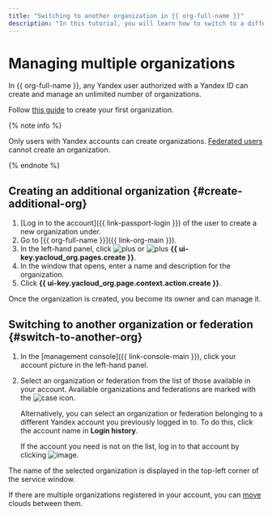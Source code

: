 ```yaml
---
title: "Switching to another organization in {{ org-full-name }}"
description: "In this tutorial, you will learn how to switch to a different organization in {{ org-name }}."
---
```


# Managing multiple organizations


In {{ org-full-name }}, any Yandex user authorized with a Yandex ID can create and manage an unlimited number of organizations.

Follow [this guide](enable-org.md) to create your first organization.

{% note info %}

Only users with Yandex accounts can create organizations. [Federated users](../../iam/concepts/users/accounts.md#saml-federation) cannot create an organization.

{% endnote %}

## Creating an additional organization {#create-additional-org}

1. [Log in to the account]({{ link-passport-login }}) of the user to create a new organization under.
1. Go to [{{ org-full-name }}]({{ link-org-main }}).
1. In the left-hand panel, click ![plus](../../_assets/console-icons/plus.svg) or ![plus](../../_assets/console-icons/plus.svg) **{{ ui-key.yacloud_org.pages.create }}**.
1. In the window that opens, enter a name and description for the organization.
1. Click **{{ ui-key.yacloud_org.page.context.action.create }}**.

Once the organization is created, you become its owner and can manage it.

## Switching to another organization or federation {#switch-to-another-org}

1. In the [management console]({{ link-console-main }}), click your account picture in the left-hand panel.
1. Select an organization or federation from the list of those available in your account. Available organizations and federations are marked with the ![case](../../_assets/console-icons/briefcase.svg) icon.

   Alternatively, you can select an organization or federation belonging to a different Yandex account you previously logged in to. To do this, click the account name in **Login history**.

   If the account you need is not on the list, log in to that account by clicking ![image](../../_assets/console-icons/plus.svg).

The name of the selected organization is displayed in the top-left corner of the service window.

If there are multiple organizations registered in your account, you can [move](../../resource-manager/operations/cloud/change-organization.md) clouds between them.
